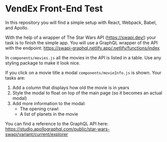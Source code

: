 # VendEx Front-End Test

In this repository you will find a simple setup with React, Webpack, Babel, and Apollo.

With the help of a wrapper of The Star Wars API (https://swapi.dev/) your task is to finish the simple app. You will use
a GraphQL wrapper of the API with the endpoint: https://swapi-graphql.netlify.app/.netlify/functions/index

In ```components/movies.js``` all the movies in the API is listed in a table. Use any styling package to make it look nice.

If you click on a movie title a modal ```components/movieInfo.js``` is shown. Your tasks are:

1. Add a column that displays how old the movie is in years
2. Style the modal to float on top of the main page (so it becomes an actual modal)
3. Add more information to the modal:
    - The opening crawl
    - A list of planets in the movie

You can find a reference to the GraphQL API here: https://studio.apollographql.com/public/star-wars-swapi/variant/current/explorer

